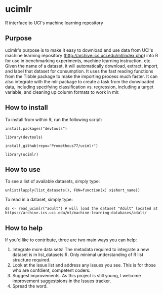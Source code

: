 # ucimlr
R interface to UCI's machine learning repository

## Purpose
ucimlr's purpose is to make it easy to download and use data from UCI's machine learning repository (http://archive.ics.uci.edu/ml/index.php) into R for use in benchmarking experiments, machine learning instruction, etc. Given the name of a dataset, it will automatically download, extract, import, and label that dataset for consumption. It uses the fast reading functions from the Tibble package to make the importing process much faster. It can also integrate with the mlr package to create a task from the donwloaded data, including specifying classification vs. regression, including a target variable, and cleaning up column formats to work in mlr.

## How to install
To install from within R, run the following script:

```
install.packages("devtools")
```
```
library(devtools)
```
```
install_github(repo="Prometheus77/ucimlr")
```
```
library(ucimlr)
```
## How to use
To see a list of available datasets, simply type:
```
unlist(lapply(list_datasets(), FUN=function(x) x$short_name))
```

To read in a dataset, simply type:
```
ds <- read_ucimlr("adult") # will load the dataset "Adult" located at https://archive.ics.uci.edu/ml/machine-learning-databases/adult/
```

## How to help
If you'd like to contribute, three are two main ways you can help:
1) Integrate more data sets! The metadata required to integrate a new dataset is in list_datasets.R. Only minimal understanding of R list structure required.
2) Look at the issue list and address any issues you see. This is for those who are confdient, competent coders.
3) Suggest improvements. As this project is still young, I welcome improvement suggestsions in the Issues tracker.
4) Spread the word. 
